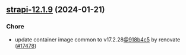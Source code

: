 

## [strapi-12.1.9](https://github.com/truecharts/charts/compare/strapi-12.1.8...strapi-12.1.9) (2024-01-21)

### Chore



- update container image common to v17.2.28[@918b4c5](https://github.com/918b4c5) by renovate ([#17478](https://github.com/truecharts/charts/issues/17478))